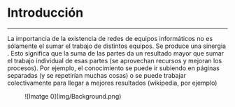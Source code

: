 # Introducción
___

La importancia de la existencia de redes de equipos informáticos no es sólamente el sumar el trabajo de distintos equipos. Se produce una sinergia . Esto significa que la suma de las partes da un resultado mayor que sumar el trabajo individual de esas partes (se aprovechan recursos y mejoran los procesos). Por ejemplo, el conocimiento se puede ir subiendo en páginas separadas (y se repetirían muchas cosas) o se puede trabajar colectivamente para llegar a mejores resultados (wikipedia, por ejemplo)

<figure markdown>
  ![Imatge 0](img/Background.png)
</figure>

